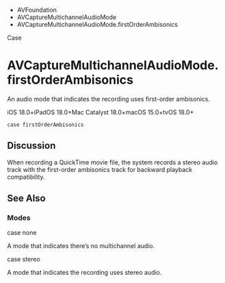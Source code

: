 

- AVFoundation
- AVCaptureMultichannelAudioMode
-  AVCaptureMultichannelAudioMode.firstOrderAmbisonics 

Case

# AVCaptureMultichannelAudioMode.firstOrderAmbisonics

An audio mode that indicates the recording uses first-order ambisonics.

iOS 18.0+iPadOS 18.0+Mac Catalyst 18.0+macOS 15.0+tvOS 18.0+

``` source
case firstOrderAmbisonics
```

## Discussion

When recording a QuickTime movie file, the system records a stereo audio track with the first-order ambisonics track for backward playback compatibility.

## See Also

### Modes

case none

A mode that indicates there’s no multichannel audio.

case stereo

A mode that indicates the recording uses stereo audio.

